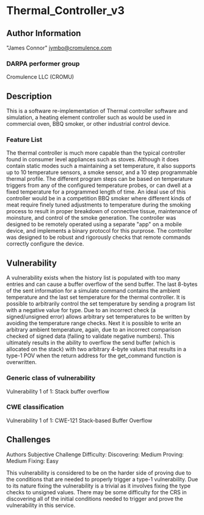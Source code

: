 # Thermal_Controller_v3

## Author Information

"James Connor" <jymbo@cromulence.com>

### DARPA performer group
Cromulence LLC (CROMU)

## Description

This is a software re-implementation of Thermal controller software and simulation, a heating element controller such as would be used in commercial oven, BBQ smoker, or other industrial control device.

### Feature List

The thermal controller is much more capable than the typical controller found in consumer level appliances such as stoves.  Although it does contain static modes such a maintaining a set temperature, it also supports up to 10 temperature sensors, a smoke sensor, and a 10 step programmable thermal profile.  The different program steps can be based on temperature triggers from any of the configured temperature probes, or can dwell at a fixed temperature for a programmed length of time.  An ideal use of this controller would be in a competition BBQ smoker where different kinds of meat require finely tuned adjustments to temperature during the smoking process to result in proper breakdown of connective tissue, maintenance of moinsture, and control of the smoke generation.  The controller was designed to be remotely operated using a separate "app" on a mobile device, and implements a binary protocol for this purprose.  The controller was designed to be robust and rigorously checks that remote commands correctly configure the device. 

## Vulnerability
A vulnerability exists when the history list is populated with too many entries and can cause a buffer overflow of the send buffer. The last 8-bytes of the sent information for a simulate command contains the ambient temperature and the last set temperature for the thermal controller. It is possible to arbitrarily control the set temperature by sending a program list with a negative value for type. Due to an incorrect check (a signed/unsigned error) allows arbitrary set temperatures to be written by avoiding the temperature range checks. Next it is possible to write an arbitrary ambient temperature, again, due to an incorrect comparison checked of signed data (failing to validate negative numbers). This ultimately results in the ability to overflow the send buffer (which is allocated on the stack) with two arbitrary 4-byte values that results in a type-1 POV when the return address for the get_command function is overwritten.

### Generic class of vulnerability
Vulnerability 1 of 1:
Stack buffer overflow

### CWE classification
Vulnerability 1 of 1:
CWE-121 Stack-based Buffer Overflow

## Challenges

Authors Subjective Challenge Difficulty:
Discovering: Medium
Proving: Medium
Fixing: Easy

This vulnerability is considered to be on the harder side of proving due to the conditions that are needed to properly trigger a type-1 vulnerability. Due to its nature fixing the vulnerability is a trivial as it involves fixing the type checks to unsigned values. There may be some difficulty for the CRS in discovering all of the initial conditions needed to trigger and prove the vulnerability in this service.

